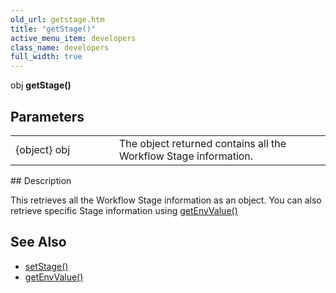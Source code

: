 ```yaml
---
old_url: getstage.htm
title: "getStage()"
active_menu_item: developers
class_name: developers
full_width: true
---
```



obj **getStage()**

## Parameters

<table>
<tr>
<td width="228">
{object} obj

</td>
<td width="9">
</td>
<td width="643">
The object returned contains all the Workflow Stage information.

</td>
</tr>
</table>
## Description

This retrieves all the Workflow Stage information as an object. You can also retrieve specific Stage information using [getEnvValue()](/developers/documentation/scripting-apis/client-api/app-functions/getenvvalue)

## See Also

 - [setStage()](/developers/documentation/scripting-apis/client-api/workflow-functions/setstage)
 - [getEnvValue()](/developers/documentation/scripting-apis/client-api/app-functions/getenvvalue)

